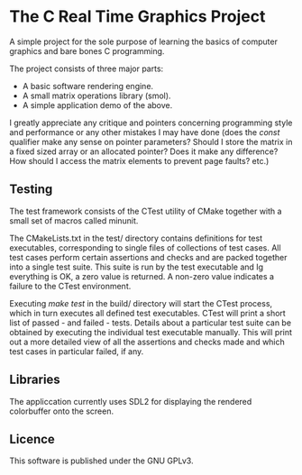 # The C Real Time Graphics Project

A simple project for the sole purpose of learning the basics of computer graphics and bare bones C programming.

The project consists of three major parts:
* A basic software rendering engine.
* A small matrix operations library (smol).
* A simple application demo of the above.

I greatly appreciate any critique and pointers concerning programming style and performance or any other mistakes I may have done (does the _const_ qualifier make any sense on pointer parameters? Should I store the matrix in a fixed sized array or an allocated pointer? Does it make any difference? How should I access the matrix elements to prevent page faults? etc.)

## Testing
The test framework consists of the CTest utility of CMake together with a small set of macros called minunit. 

The CMakeLists.txt in the test/ directory contains definitions for test executables, corresponding to single files of collections of test cases. All test cases perform certain assertions and checks and are packed together into a single test suite. This suite is run by the test executable and Ig everything is OK, a zero value is returned. A non-zero value indicates a failure to the CTest environment.

Executing _make test_ in the build/ directory will start the CTest process, which in turn executes all defined test executables. CTest will print a short list of passed - and failed - tests. Details about a particular test suite can be obtained by executing the individual test executable manually. This will print out a more detailed view of all the assertions and checks made and which test cases in particular failed, if any.

## Libraries
The appliccation currently uses SDL2 for displaying the rendered colorbuffer onto the screen.

## Licence
This software is published under the GNU GPLv3.
